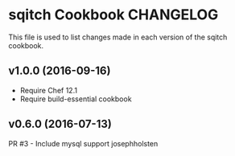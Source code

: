 sqitch Cookbook CHANGELOG
=========================
This file is used to list changes made in each version of the sqitch cookbook.

## v1.0.0 (2016-09-16)

- Require Chef 12.1
- Require build-essential cookbook


## v0.6.0 (2016-07-13)

PR #3 - Include mysql support josephholsten  

